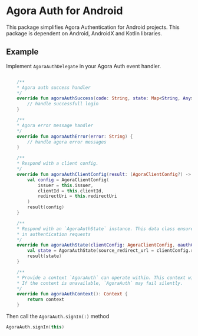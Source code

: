 # Agora Auth for Android

This package simplifies Agora Authentication for Android projects. This package is dependent
on Android, AndroidX and Kotlin libraries.

## Example

Implement `AgoraAuthDelegate` in your Agora Auth event handler.

```kotlin

    /**
    * Agora auth success handler
    */
    override fun agoraAuthSuccess(code: String, state: Map<String, Any>) {
        // handle successfull login
    }

    /**
    * Agora error message handler
    */
    override fun agoraAuthError(error: String) {
        // handle agora error messages
    }

    /**
    * Respond with a client config.
    */
    override fun agoraAuthClientConfig(result: (AgoraClientConfig?) -> Unit) {
        val config = AgoraClientConfig(
            issuer = this.issuer,
            clientId = this.clientId,
            redirectUri = this.redirectUri
        )
        result(config)
    }

    /**
    * Respond with an `AgoraAuthState` instance. This data class ensures that required auth state arguments are included
    * in authentication requests
    */
    override fun agoraAuthState(clientConfig: AgoraClientConfig, oauthConfig: AgoraOauthConfig, result: (AgoraAuthState) -> Unit) {
        val state = AgoraAuthState(source_redirect_url = clientConfig.redirectUri, authorize_url = oauthConfig.authUrl)
        result(state)
    }

    /**
    * Provide a context `AgoraAuth` can operate within. This context will never be stored but may be requested at any time.
    * If the context is unavailable, `AgoraAuth` may fail silently.
    */
    override fun agoraAuthContext(): Context {
        return context
    }

```

Then call the `AgoraAuth.signIn(:)` method

```kotlin
AgoraAuth.signIn(this)
```